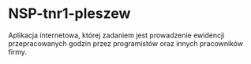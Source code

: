 # NSP-tnr1-pleszew
Aplikacja internetowa, której zadaniem jest prowadzenie ewidencji przepracowanych godzin przez programistów oraz innych pracowników firmy. 
